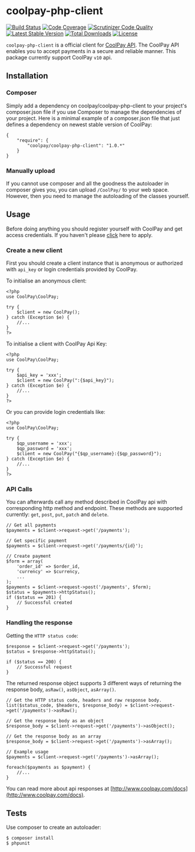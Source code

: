 coolpay-php-client
======================

[![Build Status](https://travis-ci.org/CoolPay/coolpay-php-client.svg)](https://travis-ci.org/CoolPay/coolpay-php-client) [![Code Coverage](https://scrutinizer-ci.com/g/CoolPay/coolpay-php-client/badges/coverage.png?b=master)](https://scrutinizer-ci.com/g/CoolPay/coolpay-php-client/?branch=master) [![Scrutinizer Code Quality](https://scrutinizer-ci.com/g/CoolPay/coolpay-php-client/badges/quality-score.png?b=master)](https://scrutinizer-ci.com/g/CoolPay/coolpay-php-client/?branch=master) [![Latest Stable Version](https://poser.pugx.org/coolpay/coolpay-php-client/v/stable)](https://packagist.org/packages/coolpay/coolpay-php-client) [![Total Downloads](https://poser.pugx.org/coolpay/coolpay-php-client/downloads)](https://packagist.org/packages/coolpay/coolpay-php-client) [![License](https://poser.pugx.org/coolpay/coolpay-php-client/license)](https://packagist.org/packages/coolpay/coolpay-php-client)

`coolpay-php-client` is a official client for [CoolPay API](http://www.coolpay.com/docs). The CoolPay API enables you to accept payments in a secure and reliable manner. This package currently support CoolPay `v10` api.

## Installation

### Composer

Simply add a dependency on coolpay/coolpay-php-client to your project's composer.json file if you use Composer to manage the dependencies of your project. Here is a minimal example of a composer.json file that just defines a dependency on newest stable version of CoolPay:

```
{
    "require": {
        "coolpay/coolpay-php-client": "1.0.*"
    }
}
```

### Manually upload

If you cannot use composer and all the goodness the autoloader in composer gives you, you can upload `/CoolPay/` to your web space. However, then you need to manage the autoloading of the classes yourself.

## Usage

Before doing anything you should register yourself with CoolPay and get access credentials. If you haven't please [click](https://coolpay.com/) here to apply.

### Create a new client

First you should create a client instance that is anonymous or authorized with `api_key` or login credentials provided by CoolPay.

To initialise an anonymous client:

```php5
<?php
use CoolPay\CoolPay;

try {
    $client = new CoolPay();
} catch (Exception $e) {
    //...
}
?>
```

To initialise a client with CoolPay Api Key:

```php5
<?php
use CoolPay\CoolPay;

try {
    $api_key = 'xxx';
    $client = new CoolPay(":{$api_key}");
} catch (Exception $e) {
    //...
}
?>
```

Or you can provide login credentials like:

```php5
<?php
use CoolPay\CoolPay;

try {
    $qp_username = 'xxx';
    $qp_password = 'xxx';
    $client = new CoolPay("{$qp_username}:{$qp_password}");
} catch (Exception $e) {
    //...
}
?>
```


### API Calls

You can afterwards call any method described in CoolPay api with corresponding http method and endpoint. These methods are supported currently: `get`, `post`, `put`, `patch` and `delete`.

```php5
// Get all payments
$payments = $client->request->get('/payments');

// Get specific payment
$payments = $client->request->get('/payments/{id}');

// Create payment
$form = array(
    'order_id' => $order_id,
    'currency' => $currency,
    ...
);
$payments = $client->request->post('/payments', $form);
$status = $payments->httpStatus();
if ($status == 201) {
    // Successful created
}

```

### Handling the response
Getting the `HTTP status code`:

```php5
$response = $client->request->get('/payments');
$status = $response->httpStatus();

if ($status == 200) {
    // Successful request
}
```

The returned response object supports 3 different ways of returning the response body, `asRaw()`, `asObject`, `asArray()`.

```php5
// Get the HTTP status code, headers and raw response body.
list($status_code, $headers, $response_body) = $client->request->get('/payments')->asRaw();

// Get the response body as an object
$response_body = $client->request->get('/payments')->asObject();

// Get the response body as an array
$response_body = $client->request->get('/payments')->asArray();

// Example usage
$payments = $client->request->get('/payments')->asArray();

foreach($payments as $payment) {
    //...
}

```

You can read more about api responses at [http://www.coolpay.com/docs](http://www.coolpay.com/docs).

## Tests

Use composer to create an autoloader:

```command
$ composer install
$ phpunit
```
